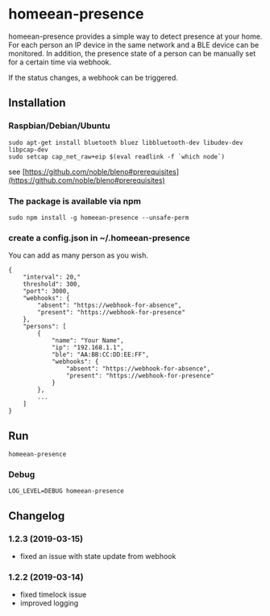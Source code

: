 # homeean-presence

homeean-presence provides a simple way to detect presence at your home. For each person an IP device in the same network and a BLE device can be monitored. In addition, the presence state of a person can be manually set for a certain time via webhook.

If the status changes, a webhook can be triggered.

## Installation

### Raspbian/Debian/Ubuntu

```
sudo apt-get install bluetooth bluez libbluetooth-dev libudev-dev libpcap-dev
sudo setcap cap_net_raw+eip $(eval readlink -f `which node`)
```
see [https://github.com/noble/bleno#prerequisites](https://github.com/noble/bleno#prerequisites)

### The package is available via npm
```
sudo npm install -g homeean-presence --unsafe-perm
```

### create a config.json in ~/.homeean-presence
You can add as many person as you wish.
```
{
    "interval": 20,"
    threshold": 300,
    "port": 3000,
    "webhooks": {
        "absent": "https://webhook-for-absence",
        "present": "https://webhook-for-presence"
    },
    "persons": [
        {
            "name": "Your Name",
            "ip": "192.168.1.1",
            "ble": "AA:BB:CC:DD:EE:FF",
	        "webhooks": {
	            "absent": "https://webhook-for-absence",
	            "present": "https://webhook-for-presence"
            }
        },
        ...
    ]
}

```

## Run
```
homeean-presence
```

### Debug
```
LOG_LEVEL=DEBUG homeean-presence
```

## Changelog

### 1.2.3 (2019-03-15)
* fixed an issue with state update from webhook

### 1.2.2 (2019-03-14)
* fixed timelock issue
* improved logging
